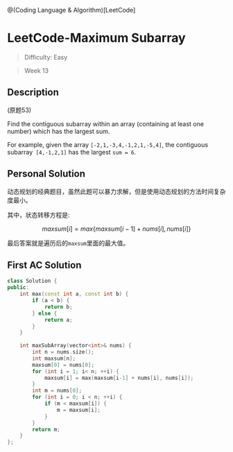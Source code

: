 @(Coding Language & Algorithm)[LeetCode]

# LeetCode-Maximum Subarray

> Difficulty: Easy

> Week 13

## Description
(原题53)

Find the contiguous subarray within an array (containing at least one number) which has the largest sum.

For example, given the array `[-2,1,-3,4,-1,2,1,-5,4]`,
the contiguous subarray` [4,-1,2,1]` has the largest `sum = 6`.

## Personal Solution

动态规划的经典题目，虽然此题可以暴力求解，但是使用动态规划的方法时间复杂度最小。

其中，状态转移方程是:

$$
maxsum[i] = max \{maxsum[i-1] + nums[i], nums[i]\}
$$

最后答案就是遍历后的`maxsum`里面的最大值。

## First AC Solution

```cpp
class Solution {
public:
    int max(const int a, const int b) {
        if (a < b) {
            return b;
        } else {
            return a;
        }
    }
    
    int maxSubArray(vector<int>& nums) {
        int n = nums.size();
        int maxsum[n];
        maxsum[0] = nums[0];
        for (int i = 1; i< n; ++i) {
            maxsum[i] = max(maxsum[i-1] + nums[i], nums[i]);
        }
        int m = nums[0];
        for (int i = 0; i < n; ++i) {
            if (m < maxsum[i]) {
                m = maxsum[i];
            }
        }
        return m;
    }
};
```